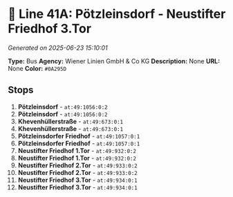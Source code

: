 # 🚌 Line 41A: Pötzleinsdorf - Neustifter Friedhof 3.Tor

*Generated on 2025-06-23 15:10:01*

**Type:** Bus
**Agency:** Wiener Linien GmbH & Co KG
**Description:** None
**URL:** None
**Color:** `#0A295D`

## Stops

1. **Pötzleinsdorf** - `at:49:1056:0:2`
2. **Pötzleinsdorf** - `at:49:1056:0:2`
3. **Khevenhüllerstraße** - `at:49:673:0:1`
4. **Khevenhüllerstraße** - `at:49:673:0:1`
5. **Pötzleinsdorfer Friedhof** - `at:49:1057:0:1`
6. **Pötzleinsdorfer Friedhof** - `at:49:1057:0:1`
7. **Neustifter Friedhof 1.Tor** - `at:49:932:0:2`
8. **Neustifter Friedhof 1.Tor** - `at:49:932:0:2`
9. **Neustifter Friedhof 2.Tor** - `at:49:933:0:2`
10. **Neustifter Friedhof 2.Tor** - `at:49:933:0:2`
11. **Neustifter Friedhof 3.Tor** - `at:49:934:0:1`
12. **Neustifter Friedhof 3.Tor** - `at:49:934:0:1`